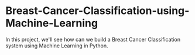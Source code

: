 # Breast-Cancer-Classification-using-Machine-Learning
In this project, we'll see how can we build a Breast Cancer Classification system using Machine Learning in Python.
